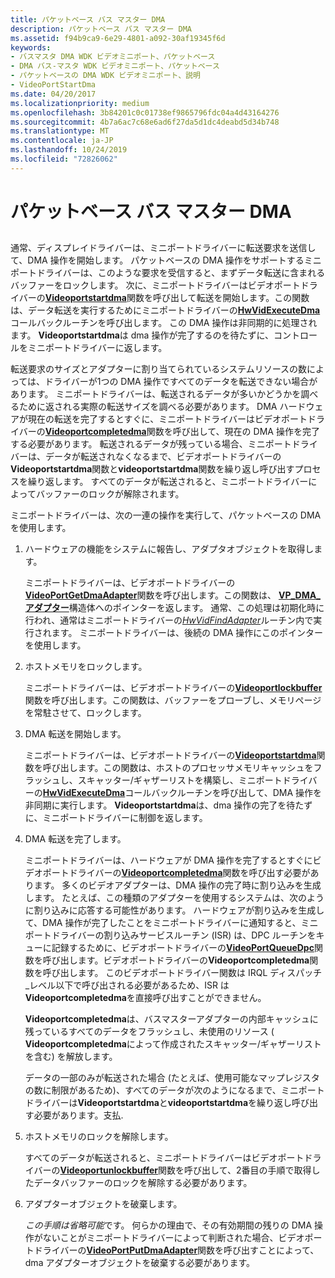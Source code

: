 ```yaml
---
title: パケットベース バス マスター DMA
description: パケットベース バス マスター DMA
ms.assetid: f94b9ca9-6e29-4801-a092-30af19345f6d
keywords:
- バスマスタ DMA WDK ビデオミニポート、パケットベース
- DMA バス-マスタ WDK ビデオミニポート、パケットベース
- パケットベースの DMA WDK ビデオミニポート、説明
- VideoPortStartDma
ms.date: 04/20/2017
ms.localizationpriority: medium
ms.openlocfilehash: 3b84201c0c01738ef9865796fdc04a4d43164276
ms.sourcegitcommit: 4b7a6ac7c68e6ad6f27da5d1dc4deabd5d34b748
ms.translationtype: MT
ms.contentlocale: ja-JP
ms.lasthandoff: 10/24/2019
ms.locfileid: "72826062"
---
```

# <a name="packet-based-bus-master-dma"></a>パケットベース バス マスター DMA


## <span id="ddk_packet_based_bus_master_dma_gg"></span><span id="DDK_PACKET_BASED_BUS_MASTER_DMA_GG"></span>


通常、ディスプレイドライバーは、ミニポートドライバーに転送要求を送信して、DMA 操作を開始します。 パケットベースの DMA 操作をサポートするミニポートドライバーは、このような要求を受信すると、まずデータ転送に含まれるバッファーをロックします。 次に、ミニポートドライバーはビデオポートドライバーの[**Videoportstartdma**](https://docs.microsoft.com/windows-hardware/drivers/ddi/video/nf-video-videoportstartdma)関数を呼び出して転送を開始します。この関数は、データ転送を実行するためにミニポートドライバーの[**HwVidExecuteDma**](https://docs.microsoft.com/windows-hardware/drivers/ddi/video/nc-video-pexecute_dma)コールバックルーチンを呼び出します。 この DMA 操作は非同期的に処理されます。 **Videoportstartdma**は dma 操作が完了するのを待たずに、コントロールをミニポートドライバーに返します。

転送要求のサイズとアダプターに割り当てられているシステムリソースの数によっては、ドライバーが1つの DMA 操作ですべてのデータを転送できない場合があります。 ミニポートドライバーは、転送されるデータが多いかどうかを調べるために返される実際の転送サイズを調べる必要があります。 DMA ハードウェアが現在の転送を完了するとすぐに、ミニポートドライバーはビデオポートドライバーの[**Videoportcompletedma**](https://docs.microsoft.com/windows-hardware/drivers/ddi/video/nf-video-videoportcompletedma)関数を呼び出して、現在の DMA 操作を完了する必要があります。 転送されるデータが残っている場合、ミニポートドライバーは、データが転送されなくなるまで、ビデオポートドライバーの**Videoportstartdma**関数と**videoportstartdma**関数を繰り返し呼び出すプロセスを繰り返します。 すべてのデータが転送されると、ミニポートドライバーによってバッファーのロックが解除されます。

ミニポートドライバーは、次の一連の操作を実行して、パケットベースの DMA を使用します。

1.  ハードウェアの機能をシステムに報告し、アダプタオブジェクトを取得します。

    ミニポートドライバーは、ビデオポートドライバーの[**VideoPortGetDmaAdapter**](https://docs.microsoft.com/windows-hardware/drivers/ddi/video/nf-video-videoportgetdmaadapter)関数を呼び出します。この関数は、 [**VP\_DMA\_アダプター**](https://docs.microsoft.com/previous-versions/ff570570(v=vs.85))構造体へのポインターを返します。 通常、この処理は初期化時に行われ、通常はミニポートドライバーの[*HwVidFindAdapter*](https://docs.microsoft.com/windows-hardware/drivers/ddi/video/nc-video-pvideo_hw_find_adapter)ルーチン内で実行されます。 ミニポートドライバーは、後続の DMA 操作にこのポインターを使用します。

2.  ホストメモリをロックします。

    ミニポートドライバーは、ビデオポートドライバーの[**Videoportlockbuffer**](https://docs.microsoft.com/windows-hardware/drivers/ddi/video/nf-video-videoportlockbuffer)関数を呼び出します。この関数は、バッファーをプローブし、メモリページを常駐させて、ロックします。

3.  DMA 転送を開始します。

    ミニポートドライバーは、ビデオポートドライバーの[**Videoportstartdma**](https://docs.microsoft.com/windows-hardware/drivers/ddi/video/nf-video-videoportstartdma)関数を呼び出します。この関数は、ホストのプロセッサメモリキャッシュをフラッシュし、スキャッター/ギャザーリストを構築し、ミニポートドライバーの[**HwVidExecuteDma**](https://docs.microsoft.com/windows-hardware/drivers/ddi/video/nc-video-pexecute_dma)コールバックルーチンを呼び出して、DMA 操作を非同期に実行します。 **Videoportstartdma**は、dma 操作の完了を待たずに、ミニポートドライバーに制御を返します。

4.  DMA 転送を完了します。

    ミニポートドライバーは、ハードウェアが DMA 操作を完了するとすぐにビデオポートドライバーの[**Videoportcompletedma**](https://docs.microsoft.com/windows-hardware/drivers/ddi/video/nf-video-videoportcompletedma)関数を呼び出す必要があります。 多くのビデオアダプターは、DMA 操作の完了時に割り込みを生成します。 たとえば、この種類のアダプターを使用するシステムは、次のように割り込みに応答する可能性があります。 ハードウェアが割り込みを生成して、DMA 操作が完了したことをミニポートドライバーに通知すると、ミニポートドライバーの割り込みサービスルーチン (ISR) は、DPC ルーチンをキューに記録するために、ビデオポートドライバーの[**VideoPortQueueDpc**](https://docs.microsoft.com/windows-hardware/drivers/ddi/video/nf-video-videoportqueuedpc)関数を呼び出します。ビデオポートドライバーの**Videoportcompletedma**関数を呼び出します。 このビデオポートドライバー関数は IRQL ディスパッチ\_レベル以下で呼び出される必要があるため、ISR は**Videoportcompletedma**を直接呼び出すことができません。

    **Videoportcompletedma**は、バスマスターアダプターの内部キャッシュに残っているすべてのデータをフラッシュし、未使用のリソース ( **Videoportcompletedma**によって作成されたスキャッター/ギャザーリストを含む) を解放します。

    データの一部のみが転送された場合 (たとえば、使用可能なマップレジスタの数に制限があるため)、すべてのデータが次のようになるまで、ミニポートドライバーは**Videoportstartdma**と**videoportstartdma**を繰り返し呼び出す必要があります。支払.

5.  ホストメモリのロックを解除します。

    すべてのデータが転送されると、ミニポートドライバーはビデオポートドライバーの[**Videoportunlockbuffer**](https://docs.microsoft.com/windows-hardware/drivers/ddi/video/nf-video-videoportunlockbuffer)関数を呼び出して、2番目の手順で取得したデータバッファーのロックを解除する必要があります。

6.  アダプターオブジェクトを破棄します。

    *この手順は省略可能*です。 何らかの理由で、その有効期間の残りの DMA 操作がないことがミニポートドライバーによって判断された場合、ビデオポートドライバーの[**VideoPortPutDmaAdapter**](https://docs.microsoft.com/windows-hardware/drivers/ddi/video/nf-video-videoportputdmaadapter)関数を呼び出すことによって、dma アダプターオブジェクトを破棄する必要があります。

 

 





